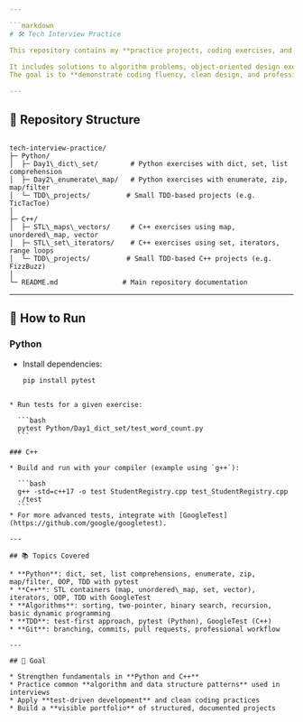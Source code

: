 ```yaml
---

```markdown
# 🛠️ Tech Interview Practice

This repository contains my **practice projects, coding exercises, and TDD examples** in **Python** and **C++**, created as part of a structured self-training program to prepare for technical interviews.  

It includes solutions to algorithm problems, object-oriented design exercises, and small test-driven development (TDD) projects.  
The goal is to **demonstrate coding fluency, clean design, and professional development workflow**.

---
```


## 📂 Repository Structure

```

tech-interview-practice/
├─ Python/
│  ├─ Day1\_dict\_set/        # Python exercises with dict, set, list comprehension
│  ├─ Day2\_enumerate\_map/   # Python exercises with enumerate, zip, map/filter
│  └─ TDD\_projects/         # Small TDD-based projects (e.g. TicTacToe)
│
├─ C++/
│  ├─ STL\_maps\_vectors/     # C++ exercises using map, unordered\_map, vector
│  ├─ STL\_set\_iterators/    # C++ exercises using set, iterators, range loops
│  └─ TDD\_projects/         # Small TDD-based C++ projects (e.g. FizzBuzz)
│
└─ README.md                # Main repository documentation

````

---

## 🚀 How to Run

### Python
- Install dependencies:
  ```bash
  pip install pytest
````

* Run tests for a given exercise:

  ```bash
  pytest Python/Day1_dict_set/test_word_count.py
  ```

### C++

* Build and run with your compiler (example using `g++`):

  ```bash
  g++ -std=c++17 -o test StudentRegistry.cpp test_StudentRegistry.cpp
  ./test
  ```
* For more advanced tests, integrate with [GoogleTest](https://github.com/google/googletest).

---

## 📚 Topics Covered

* **Python**: dict, set, list comprehensions, enumerate, zip, map/filter, OOP, TDD with pytest
* **C++**: STL containers (map, unordered\_map, set, vector), iterators, OOP, TDD with GoogleTest
* **Algorithms**: sorting, two-pointer, binary search, recursion, basic dynamic programming
* **TDD**: test-first approach, pytest (Python), GoogleTest (C++)
* **Git**: branching, commits, pull requests, professional workflow

---

## 🎯 Goal

* Strengthen fundamentals in **Python and C++**
* Practice common **algorithm and data structure patterns** used in interviews
* Apply **test-driven development** and clean coding practices
* Build a **visible portfolio** of structured, documented projects


